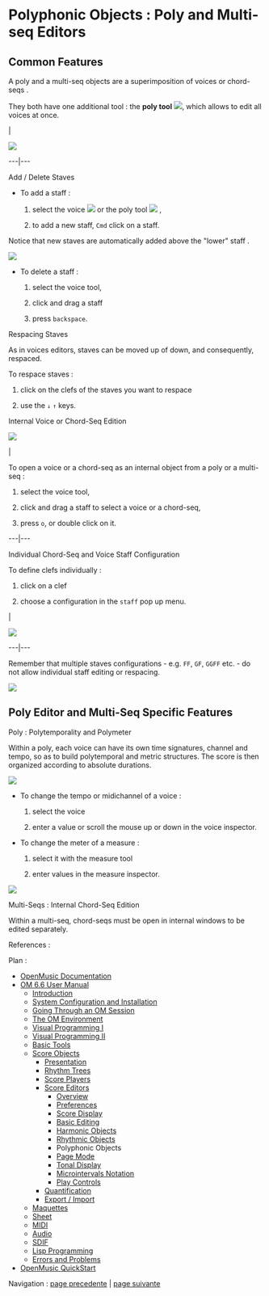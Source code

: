 
# Polyphonic Objects : Poly and Multi-seq Editors

## Common Features

A  poly and a  multi-seq objects are a superimposition of  voices or  chord-
seqs .

They both have one additional tool : the  **poly tool**
![](../res/polytool_icon.png), which allows to edit all voices at once.

|

![](../res/editpoly.png)  
  
---|---  
  
Add / Delete Staves

  * To add a staff : 

    1. select the voice ![](../res/voicet_icon.png) or the poly tool ![](../res/polytool_icon.png) ,

    2. to add a new staff, `Cmd` click on a staff.

Notice that new staves are automatically added  above the "lower" staff .

![](../res/addstaff.png)

  * To delete a staff :

    1. select the voice tool,

    2. click and drag a staff 

    3. press `backspace`.

Respacing Staves

As in voices editors, staves can be moved up of down, and consequently,
respaced.

To respace staves :

  1. click on the clefs of the staves you want to respace

  2. use the `↓` `↑` keys.

Internal Voice or Chord-Seq Edition

![](../res/internalvoice.png)

|

To open a  voice or a  chord-seq as an internal object from a  poly or a
multi-seq  :

  1. select the voice tool,

  2. click and drag a staff to select a voice or a chord-seq,

  3. press `o`, or double click on it. 

  
  
---|---  
  
Individual Chord-Seq and Voice Staff Configuration

To define clefs individually :

  1. click on a clef

  2. choose a configuration in the `staff` pop up menu. 

|

![](../res/select.png)  
  
---|---  
  
Remember that multiple staves configurations - e.g. `FF`, `GF`, `GGFF` etc. -
do not allow individual staff editing or respacing.

![](../res/multiple.png)

## Poly Editor and Multi-Seq Specific Features

Poly : Polytemporality and Polymeter

Within a  poly, each voice can have its own time signatures, channel and
tempo, so as to build polytemporal and metric structures. The score is then
organized according to absolute durations.

![](../res/polypoly1_scr.png)

  * To change the tempo or midichannel of a  voice :

    1. select the voice

    2. enter a value or scroll the mouse up or down in the voice inspector.

  * To change the meter of a measure :

    1. select it with the measure tool

    2. enter values in the measure inspector.

![](../res/changetempo.png)

Multi-Seqs : Internal Chord-Seq Edition

Within a multi-seq, chord-seqs must be open in internal windows to be edited
separately.

References :

Plan :

  * [OpenMusic Documentation](OM-Documentation)
  * [OM 6.6 User Manual](OM-User-Manual)
    * [Introduction](00-Sommaire)
    * [System Configuration and Installation](Installation)
    * [Going Through an OM Session](Goingthrough)
    * [The OM Environment](Environment)
    * [Visual Programming I](BasicVisualProgramming)
    * [Visual Programming II](AdvancedVisualProgramming)
    * [Basic Tools](BasicObjects)
    * [Score Objects](ScoreObjects)
      * [Presentation](Score-Objects-Intro)
      * [Rhythm Trees](RT)
      * [Score Players](ScorePlayer)
      * [Score Editors](ScoreEditors)
        * [Overview](Editor-Overview)
        * [Preferences](Editors-Prefs)
        * [Score Display](Editor-Display)
        * [Basic Editing](Editor-Basics)
        * [Harmonic Objects](Harmonic-Obj-Editor)
        * [Rhythmic Objects](Editor-Rhythm)
        * Polyphonic Objects
        * [Page Mode](Editor-PageMode)
        * [Tonal Display](Editor-Tonality)
        * [Microintervals Notation](Editor-Microintervals)
        * [Play Controls](Editor-Play)
      * [Quantification](Quantification)
      * [Export / Import](ImportExport)
    * [Maquettes](Maquettes)
    * [Sheet](Sheet)
    * [MIDI](MIDI)
    * [Audio](Audio)
    * [SDIF](SDIF)
    * [Lisp Programming](Lisp)
    * [Errors and Problems](errors)
  * [OpenMusic QuickStart](QuickStart-Chapters)

Navigation : [page precedente](Editor-Rhythm "page précédente\(Rhythmic
Objects\)") | [page suivante](Editor-PageMode "page suivante\(Page
Mode\)")

